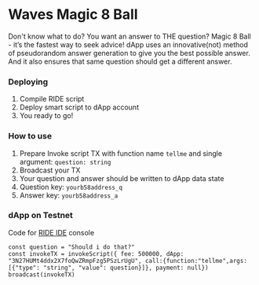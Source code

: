 # Waves Magic 8 Ball

Don't know what to do?
You want an answer to THE question?
Magic 8 Ball - it’s the fastest way to seek advice!
dApp uses an innovative(not) method of pseudorandom answer generation to give you the best possible answer.
And it also ensures that same question should get a different answer.

### Deploying

1. Compile RIDE script
2. Deploy smart script to dApp account
3. You ready to go!

### How to use

1. Prepare Invoke script TX with function name `tellme` and single argument: `question: string`
2. Broadcast your TX
3. Your question and answer should be written to dApp data state
4. Question key: `yourb58address_q`
5. Answer key: `yourb58address_a`

### dApp on Testnet

Code for [RIDE IDE](https://ide.wavesplatform.com/) console
```JS
const question = "Should i do that?"
const invokeTX = invokeScript({ fee: 500000, dApp: "3N27HUMt4ddx2X7foQwZRmpFzg5PSzLrUgU", call:{function:"tellme",args:[{"type": "string", "value": question}]}, payment: null})
broadcast(invokeTX)
```